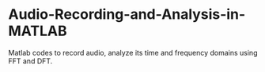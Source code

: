 # Audio-Recording-and-Analysis-in-MATLAB
Matlab codes to record audio, analyze its time and frequency domains using FFT and DFT.
